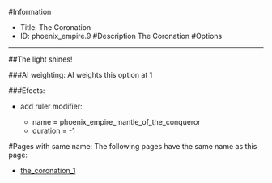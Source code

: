 #Information
 - Title: The Coronation
 - ID: phoenix_empire.9
#Description
The Coronation
#Options

___
##The light shines!

###AI weighting:
AI weights this option at 1


###Efects:<ul><li>add ruler modifier:</li><ul><li>name = phoenix_empire_mantle_of_the_conqueror</li><li>duration = -1</li></ul></ul>


#Pages with same name:
The following pages have the same name as this page:
 - [the_coronation_1](the_coronation_1.md)
